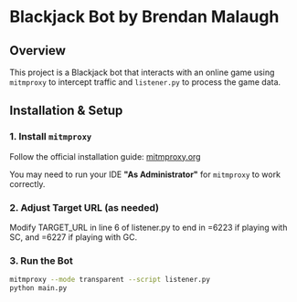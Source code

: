 # Blackjack Bot by Brendan Malaugh

## Overview
This project is a Blackjack bot that interacts with an online game using `mitmproxy` to intercept traffic and `listener.py` to process the game data.

## Installation & Setup

### 1. Install `mitmproxy`
Follow the official installation guide: [mitmproxy.org](https://mitmproxy.org/)

You may need to run your IDE **"As Administrator"** for `mitmproxy` to work correctly.

### 2. Adjust Target URL (as needed)
Modify TARGET_URL in line 6 of listener.py to end in =6223 if playing with SC, and =6227 if playing with GC.

### 3. Run the Bot

```bash
mitmproxy --mode transparent --script listener.py
python main.py
